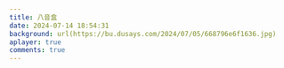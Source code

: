 ```yaml
---
title: 八音盒
date: 2024-07-14 18:54:31
background: url(https://bu.dusays.com/2024/07/05/668796e6f1636.jpg)
aplayer: true
comments: true
---
```


